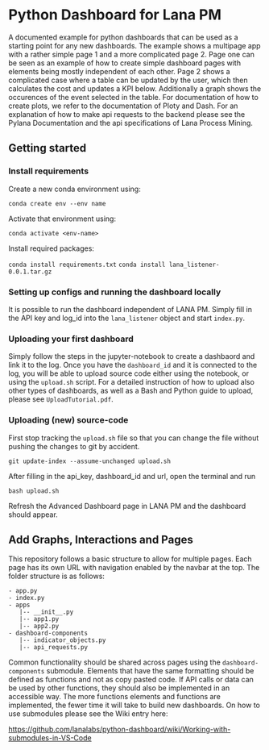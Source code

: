 # Python Dashboard for Lana PM

A documented example for python dashboards that can be used as a starting point
for any new dashboards. The example shows a multipage app with a rather simple
page 1 and a more complicated page 2. Page one can be seen as an example of how
to create simple dashboard pages with elements being mostly independent of each
other. Page 2 shows a complicated case where a table can be updated by the user,
which then calculates the cost and updates a KPI below. Additionally a graph
shows the occurences of the event selected in the table. For documentation of
how to create plots, we refer to the documentation of Ploty and Dash. For an
explanation of how to make api requests to the backend please see the Pylana
Documentation and the api specifications of Lana Process Mining.

## Getting started

### Install requirements

Create a new conda environment using:

`conda create env --env name`

Activate that environment using:

`conda activate <env-name>`

Install required packages:

`conda install requirements.txt`
`conda install lana_listener-0.0.1.tar.gz`

### Setting up configs and running the dashboard locally

It is possible to run the dashboard independent of LANA PM.
Simply fill in the API key and log_id into the `lana_listener` object and start
`index.py`.

### Uploading your first dashboard

Simply follow the steps in the jupyter-notebook to create a dashbaord and link
it to the log. Once you have the `dashboard_id` and it is connected to the
log, you will be able to upload source code either using the notebook, or using
the `upload.sh` script. For a detailed instruction of how to upload also
other types of dashboards, as well as a Bash and Python guide to upload, please
see `UploadTutorial.pdf`.

### Uploading (new) source-code

First stop tracking the `upload.sh` file so that you can change the file without
pushing the changes to git by accident.

`git update-index --assume-unchanged upload.sh`

After filling in the api_key, dashboard_id and url, open the terminal and run

`bash upload.sh`

Refresh the Advanced Dashboard page in LANA PM and the dashboard should appear.

## Add Graphs, Interactions and Pages

This repository follows a basic structure to allow for multiple pages. Each page
has its own URL with navigation enabled by the navbar at the top. The folder
structure is as follows:

```
- app.py
- index.py
- apps
   |-- __init__.py
   |-- app1.py
   |-- app2.py
- dashboard-components
   |-- indicator_objects.py
   |-- api_requests.py
```

Common functionality should be shared across pages using the
`dashboard-components` submodule. Elements that have the same formatting should
be defined as functions and not as copy pasted code. If API calls or data can be
used by other functions, they should also be implemented in an accessible way.
The more functions elements and functions are implemented, the fewer time it
will take to build new dashboards. On how to use submodules please see the Wiki
entry here:


https://github.com/lanalabs/python-dashboard/wiki/Working-with-submodules-in-VS-Code
